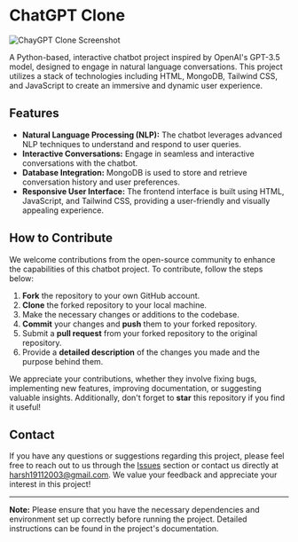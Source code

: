 # ChatGPT Clone

![ChayGPT Clone Screenshot](https://www.linkpicture.com/q/chat-gpt-background-free-vector.jpg)

A Python-based, interactive chatbot project inspired by OpenAI's GPT-3.5 model, designed to engage in natural language conversations. This project utilizes a stack of technologies including HTML, MongoDB, Tailwind CSS, and JavaScript to create an immersive and dynamic user experience.

## Features

- **Natural Language Processing (NLP):** The chatbot leverages advanced NLP techniques to understand and respond to user queries.
- **Interactive Conversations:** Engage in seamless and interactive conversations with the chatbot.
- **Database Integration:** MongoDB is used to store and retrieve conversation history and user preferences.
- **Responsive User Interface:** The frontend interface is built using HTML, JavaScript, and Tailwind CSS, providing a user-friendly and visually appealing experience.

## How to Contribute

We welcome contributions from the open-source community to enhance the capabilities of this chatbot project. To contribute, follow the steps below:

1. **Fork** the repository to your own GitHub account.
2. **Clone** the forked repository to your local machine.
3. Make the necessary changes or additions to the codebase.
4. **Commit** your changes and **push** them to your forked repository.
5. Submit a **pull request** from your forked repository to the original repository.
6. Provide a **detailed description** of the changes you made and the purpose behind them.

We appreciate your contributions, whether they involve fixing bugs, implementing new features, improving documentation, or suggesting valuable insights. Additionally, don't forget to **star** this repository if you find it useful!


## Contact

If you have any questions or suggestions regarding this project, please feel free to reach out to us through the [Issues](https://github.com/Cyb3rGhoul/ChatGPT-clone/issues) section or contact us directly at [harsh19112003@gmail.com](mailto:harsh19112003@gamil.com). We value your feedback and appreciate your interest in this project!

---

**Note:** Please ensure that you have the necessary dependencies and environment set up correctly before running the project. Detailed instructions can be found in the project's documentation.
